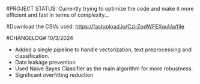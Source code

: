 #PROJECT STATUS: Currently trying to optimize the code and make it more efficient and fast in terms of complexity...

#Download the CSVs used: https://fastupload.io/CzirZodWFEXquUa/file

#CHANGELOG#
10/3/2024
- Added a single pipeline to handle vectorization, text preprocessing and classification.
- Data leakage prevention
- Used Naive Bayes Classifier as the main algorithm for more robustness.
- Significant overfitting reduction
